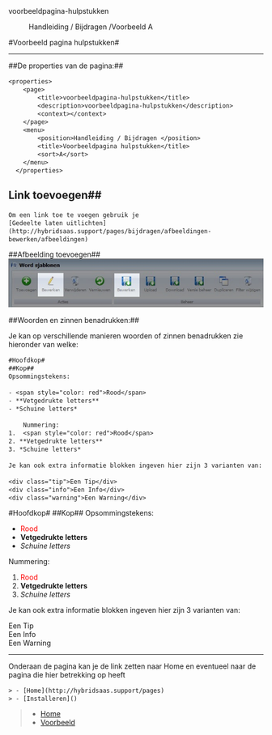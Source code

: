 <properties>
	<page>
		<title>voorbeeldpagina-hulpstukken</title>
		<description>voorbeeldpagina-hulpstukken</description>
		<context></context>
	</page>
	<menu>
		<position>Handleiding / Bijdragen /Voorbeeld</position>
		<title>Voorbeeldpagina  hulpstukken</title>
		<sort>A</sort>
	</menu>
</properties>

#Voorbeeld pagina hulpstukken#


----------


##De properties van de pagina:##

    <properties>
    	<page>
    		<title>voorbeeldpagina-hulpstukken</title>
    		<description>voorbeeldpagina-hulpstukken</description>
    		<context></context>
    	</page>
    	<menu>
    		<position>Handleiding / Bijdragen </position>
    		<title>Voorbeeldpagina hulpstukken</title>
    		<sort>A</sort>
    	</menu>
      </properties>


## Link toevoegen##

    Om een link toe te voegen gebruik je
    [Gedeelte laten uitlichten](http://hybridsaas.support/pages/bijdragen/afbeeldingen-bewerken/afbeeldingen)


##Afbeelding toevoegen##
    ![voorbeeld-uitlichten](images/voorbeeld-uitlichten.jpg)

##Woorden en zinnen benadrukken:##

Je kan op verschillende manieren woorden of zinnen benadrukken zie hieronder van welke:

    #Hoofdkop#
    ##Kop##
    Opsommingstekens:
    
    - <span style="color: red">Rood</span>
    - **Vetgedrukte letters**
    - *Schuine letters*
    
    	Nummering:
    1. 	<span style="color: red">Rood</span>
    2. **Vetgedrukte letters**
    3. *Schuine letters*
    
    Je kan ook extra informatie blokken ingeven hier zijn 3 varianten van:
    
    <div class="tip">Een Tip</div>
    <div class="info">Een Info</div>
    <div class="warning">Een Warning</div>

#Hoofdkop#
##Kop##
Opsommingstekens:


- <span style="color: red">Rood</span>
- **Vetgedrukte letters**
- *Schuine letters*

Nummering:

1. 	<span style="color: red">Rood</span>
2. **Vetgedrukte letters**
3. *Schuine letters*

Je kan ook extra informatie blokken ingeven hier zijn 3 varianten van:

<div class="tip">Een Tip</div>
<div class="info">Een Info</div>
<div class="warning">Een Warning</div>



----------

Onderaan de pagina kan je de link zetten naar Home en eventueel naar de pagina die hier betrekking op heeft

    > - [Home](http://hybridsaas.support/pages)
    > - [Installeren]()

> - [Home](http://hybridsaas.support/pages)
> - [Voorbeeld](http://hybridsaas.support/pages/bijdragen/voorbeeld-pagina/voorbeeldpagina)